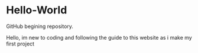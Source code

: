 # Hello-World
GitHub begining repository.

Hello, im new to coding and following the guide to this website as i make my first project
